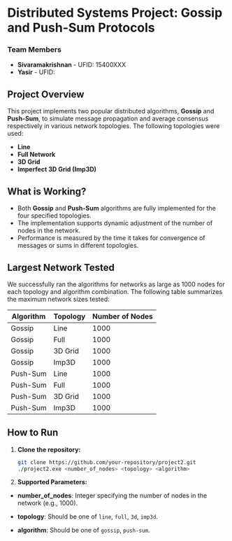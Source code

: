# Distributed Systems Project: Gossip and Push-Sum Protocols

### Team Members
- **Sivaramakrishnan** - UFID: 15400XXX
- **Yasir** - UFID: 

## Project Overview
This project implements two popular distributed algorithms, **Gossip** and **Push-Sum**, to simulate message propagation and average consensus respectively in various network topologies. The following topologies were used:
- **Line**
- **Full Network**
- **3D Grid**
- **Imperfect 3D Grid (Imp3D)**

## What is Working?
- Both **Gossip** and **Push-Sum** algorithms are fully implemented for the four specified topologies.
- The implementation supports dynamic adjustment of the number of nodes in the network.
- Performance is measured by the time it takes for convergence of messages or sums in different topologies.

## Largest Network Tested
We successfully ran the algorithms for networks as large as 1000 nodes for each topology and algorithm combination. The following table summarizes the maximum network sizes tested:

| Algorithm | Topology | Number of Nodes |
|-----------|----------|-----------------|
| Gossip    | Line     | 1000            |
| Gossip    | Full     | 1000            |
| Gossip    | 3D Grid  | 1000            |
| Gossip    | Imp3D    | 1000            |
| Push-Sum  | Line     | 1000            |
| Push-Sum  | Full     | 1000            |
| Push-Sum  | 3D Grid  | 1000            |
| Push-Sum  | Imp3D    | 1000            |

## How to Run
1. **Clone the repository:**
   ```bash
   git clone https://github.com/your-repository/project2.git
   ./project2.exe <number_of_nodes> <topology> <algorithm>
   ```
2. **Supported Parameters:**
- **number_of_nodes**: Integer specifying the number of nodes in the network (e.g., 1000).
  
- **topology**: Should be one of `line`, `full`, `3d`, `imp3d`.

- **algorithm**: Should be one of `gossip`, `push-sum`.
